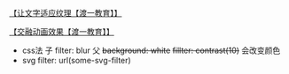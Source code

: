 
[【让文字适应纹理【渡一教育】】](https://www.bilibili.com/video/BV1T1421U7i6/?share_source=copy_web)

[【交融动画效果【渡一教育】】 ](https://www.bilibili.com/video/BV1em42177t9/?share_source=copy_web&vd_source=65d7c54e9b8b7363bc20d2b5b5809ffb)
- css法
子
filter: blur
父
~~background: white~~
~~fillter: contrast(10)~~
会改变颜色
- svg
  filter: url(some-svg-filter)